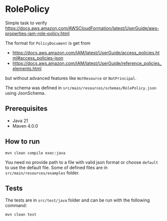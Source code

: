 # RolePolicy

Simple task to verify https://docs.aws.amazon.com/AWSCloudFormation/latest/UserGuide/aws-properties-iam-role-policy.html

The format for `PolicyDocument` is get from

- https://docs.aws.amazon.com/IAM/latest/UserGuide/access_policies.html#access_policies-json
- https://docs.aws.amazon.com/IAM/latest/UserGuide/reference_policies_elements.html

but without advanced features like `NotResource` or `NotPrincipal`.

The schema was defined in `src/main/resources/schemas/RolePolicy.json` using JsonSchema.

## Prerequisites

- Java 21
- Maven 4.0.0

## How to run

```mvn clean compile exec:java```

You need no provide path to a file with valid json format or choose `default` to use the default file.
Some of defined files are in `src/main/resources/examples` folder.

## Tests
The tests are in `src/test/java` folder and can be run with the following command:

```mvn clean test```